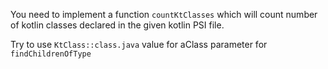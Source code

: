 
You need to implement a function `countKtClasses` which will 
count number of kotlin classes declared in the given kotlin PSI file.

<div class="hint" title="Which class should I use as aClass parameter?">

Try to use `KtClass::class.java` value for aClass parameter for `findChildrenOfType`
</div>

